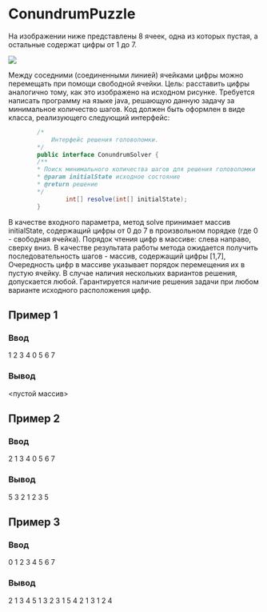# ConundrumPuzzle

На изображении ниже представлены 8 ячеек, одна из которых пустая, а остальные содержат цифры от 1 до 7.

![](https://i.imgur.com/sjfqrvl.png)

Между соседними (соединенными линией) ячейками цифры можно перемещать при помощи свободной ячейки. Цель: расставить
цифры аналогично тому, как это изображено на исходном рисунке. Требуется написать программу на языке java, решающую
данную задачу за минимальное количество шагов. Код должен быть оформлен в виде класса, реализующего следующий
интерфейс:
```java
		/*
			Интерфейс решения головоломки.
		*/
		public interface ConundrumSolver {
		/**
		* Поиск минимального количества шагов для решения головоломки
		* @param initialState исходное состояние
		* @return решение
		*/
				int[] resolve(int[] initialState);
		}
```
В качестве входного параметра, метод solve принимает массив initialState, содержащий цифры от 0 до 7 в произвольном порядке
(где 0 - свободная ячейка). Порядок чтения цифр в массиве: слева направо, сверху вниз. В качестве результата работы метода
ожидается получить последовательность шагов - массив, содержащий цифры [1,7], Очередность цифр в массиве указывает
порядок перемещения их в пустую ячейку. В случае наличия нескольких вариантов решения, допускается любой. Гарантируется
наличие решения задачи при любом варианте исходного расположения цифр.

## Пример 1
### Ввод
1 2 3 4 0 5 6 7

### Вывод
<пустой массив>

## Пример 2
### Ввод
2 1 3 4 0 5 6 7

### Вывод
5 3 2 1 2 3 5

## Пример 3
### Ввод
0 1 2 3 4 5 6 7

### Вывод
2 1 3 4 5 1 3 2 3 1 5 4 2 1 3 1 2 4
